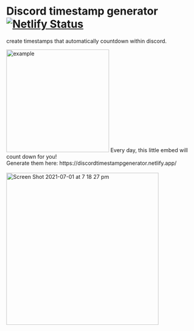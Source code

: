 # Discord timestamp generator [![Netlify Status](https://api.netlify.com/api/v1/badges/4d0fb726-b73c-4c4a-b4d1-3ef4c0b36692/deploy-status)](https://app.netlify.com/sites/discordtimestampgenerator/deploys)
create timestamps that automatically countdown within discord.

<img width="270" alt="example" src="https://user-images.githubusercontent.com/61964090/124114676-6c814b00-da9f-11eb-8b04-a8975b2a7de3.png">
Every day, this little embed will count down for you! <br>
Generate them here: https://discordtimestampgenerator.netlify.app/
<br><br>
<img width="400" alt="Screen Shot 2021-07-01 at 7 18 27 pm" src="https://user-images.githubusercontent.com/61964090/124116105-26c58200-daa1-11eb-9a2e-db204d7101be.png">

